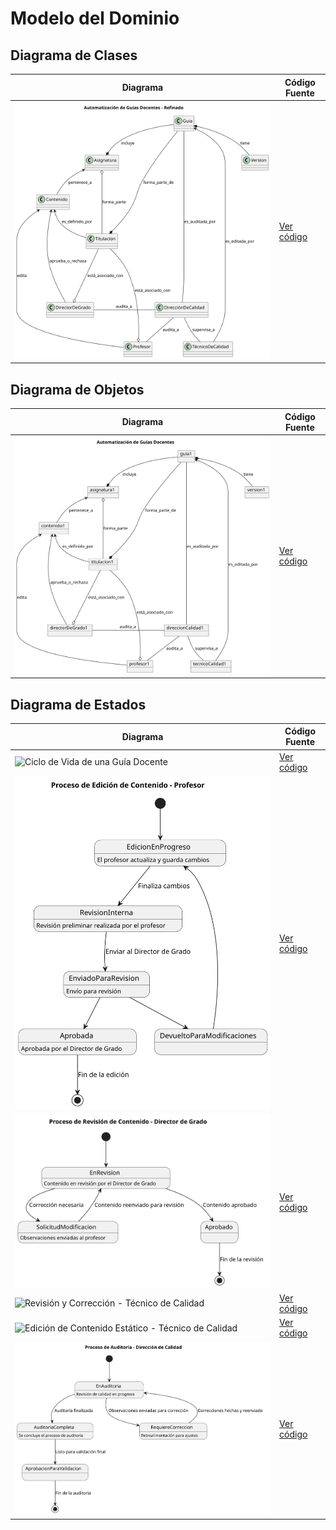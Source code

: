 # Modelo del Dominio 


## Diagrama de Clases
| Diagrama | Código Fuente |
|----------|---------------|
| ![Diagrama de Clases](/images/modelosUML/DiagramaClases.svg) | [Ver código](/ModeloDelDominio/DiagramaDeClases.puml) |


## Diagrama de Objetos
| Diagrama | Código Fuente |
|----------|---------------|
| ![Diagrama de Objetos](/images/modelosUML/DiagramaObjetos.svg) | [Ver código](/ModeloDelDominio/DiagramaDeObjetos.puml) |



## Diagrama de Estados
| Diagrama | Código Fuente |
|----------|---------------|
| ![Ciclo de Vida de una Guía Docente](/images/modelosUML/DiagramaEstados/DiagramaDeEstados_GuíaDocente.svg) | [Ver código](/ModeloDelDominio/diagramasEstados/DiagramaDeEstados_GuíaDocente.puml) |
| ![Proceso de Edicion Profesor](/images/modelosUML/DiagramaEstados/DiagramaDeEstados_EdicionProfesor.svg) | [Ver código](/ModeloDelDominio/diagramasEstados/DiagramaDeEstados_EdicionProfesor.puml) |
| ![Proceso de Edición de Contenido](/images/modelosUML/DiagramaEstados/DiagramaDeEstados_RevisionDirectorGrado.svg) | [Ver código](/ModeloDelDominio/diagramasEstados/DiagramaDeEstados_RevisionDirectorGrado.puml) |
| ![Revisión y Corrección - Técnico de Calidad](/images/modelosUML/DiagramaEstados/DiagramaDeEstados_Formato_Técnico_Calidad.svg) | [Ver código](/ModeloDelDominio/diagramasEstados/DiagramaDeEstados_Formato_Técnico_Calidad.puml) |
| ![Edición de Contenido Estático - Técnico de Calidad](/images/modelosUML/DiagramaEstados/DiagramaDeEstados_Contenido_Estatico_Técnico_Calidad.svg) | [Ver código](/ModeloDelDominio/diagramasEstados/DiagramaDeEstados_Contenido_Estatico_Técnico_Calidad.puml) |
| ![Proceso de Auditoría](/images/modelosUML/DiagramaEstados/DiagramaDeEstados_AuditoriaDirectorCalidad.svg) | [Ver código](/ModeloDelDominio/diagramasEstados/DiagramaDeEstados_AuditoriaDirectorCalidad.puml) |